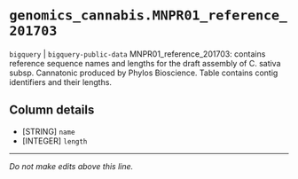 # `genomics_cannabis.MNPR01_reference_201703`
`bigquery` | `bigquery-public-data`
MNPR01_reference_201703: contains reference sequence names and lengths for the draft assembly of C. sativa subsp. Cannatonic produced by Phylos Bioscience.  Table contains contig identifiers and their lengths.

## Column details
* [STRING]    `name`
* [INTEGER]   `length`

-------------------------------------------------------------------------------
*Do not make edits above this line.*
